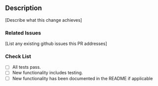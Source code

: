 ## Description

[Describe what this change achieves]

### Related Issues

[List any existing github issues this PR addresses]

### Check List

- [ ] All tests pass.
- [ ] New functionality includes testing.
- [ ] New functionality has been documented in the README if applicable
